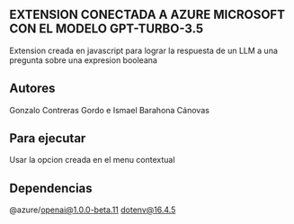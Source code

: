 ## EXTENSION CONECTADA A AZURE MICROSOFT CON EL MODELO GPT-TURBO-3.5
Extension creada en javascript para lograr la respuesta de un LLM a una pregunta sobre una expresion booleana 
## Autores
Gonzalo Contreras Gordo e Ismael Barahona Cánovas 

## Para ejecutar
Usar la opcion creada en el menu contextual
## Dependencias 

@azure/openai@1.0.0-beta.11
dotenv@16.4.5
